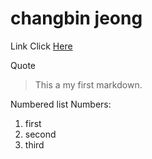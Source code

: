 # changbin jeong


 Link
Click [Here](https://github.com/jungchangbin/AI-control.git)


   Quote
> This a my first markdown.

   Numbered list
 Numbers:
 1. first
 2. second
 3. third
